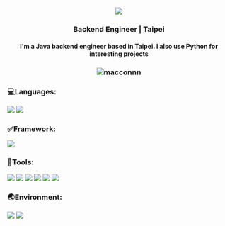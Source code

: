 <div align="center">
  <h1>
    <img src="https://readme-typing-svg.demolab.com/?lines=Hi!+there+I'm+Macconnn+:);領域展開+『+無量空処+』" />
  </h1>
</div>

<h3 align="center">Backend Engineer | Taipei</h3>
<h4 align="center">
  I'm a Java backend engineer based in Taipei. I also use Python for interesting projects
</h4>

<h3 align="center"><img align="center" src="https://github-readme-stats.vercel.app/api?username=macconnn&show_icons=true&locale=en" alt="macconnn" /></h3>

<h3 align="left">💻Languages:</h3>

![](https://img.shields.io/badge/Java-FFFFFF?logo=openjdk)
![](https://img.shields.io/badge/Python-FFFFFF?logo=python)

<h3 align="left">✅Framework:</h3>

![](https://img.shields.io/badge/spring-006000?logo=Spring)


<h3 align="left">🔨Tools:</h3>

![](https://img.shields.io/badge/Git-FFFFFF?logo=Git)
![](https://img.shields.io/badge/MySQL-FFFFFF?logo=Mysql)
![](https://img.shields.io/badge/Redis-FFFFFF?logo=Redis)
![](https://img.shields.io/badge/Docker-0080FF?logo=Docker)
![](https://img.shields.io/badge/Shell-FFFFFF?logo=Shell)
![](https://img.shields.io/badge/Postman-FFFFFF?logo=Postman)

<h3 align="left">🌏Environment:</h3>

![](https://img.shields.io/badge/Mac-000000?logo=Apple)
![](https://img.shields.io/badge/Ubuntu-FFFFFF?logo=Ubuntu)


